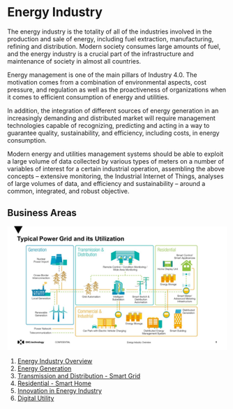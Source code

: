 # Energy Industry

The energy industry is the totality of all of the industries involved in the production and sale of energy, including fuel extraction, manufacturing, refining and distribution. Modern society consumes large amounts of fuel, and the energy industry is a crucial part of the infrastructure and maintenance of society in almost all countries.

Energy management is one of the main pillars of Industry 4.0. The motivation comes from a combination of environmental aspects, cost pressure, and regulation as well as the proactiveness of organizations when it comes to efficient consumption of energy and utilities. 

In addition, the integration of different sources of energy generation in an increasingly demanding and distributed market will require management technologies capable of recognizing, predicting and acting in a way to guarantee quality, sustainability, and efficiency, including costs, in energy consumption. 

Modern energy and utilities management systems should be able to exploit a large volume of data collected by various types of meters on a number of variables of interest for a certain industrial operation, assembling the above concepts – extensive monitoring, the Industrial Internet of Things, analyses of large volumes of data, and efficiency and sustainability – around a common, integrated, and robust objective.

## Business Areas

![Energy Industry](/images/Slide5.JPG)

1. [Energy Industry Overview](Overview.md)
2. [Energy Generation](EnergyGeneration.md)
3. [Transmission and Distribution - Smart Grid](SmartGrid.md)
4. [Residential - Smart Home](SmartHome.md)
5. [Innovation in Energy Industry](Innovation.md)
6. [Digital Utility](DigitalUtility.md)



